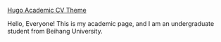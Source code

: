 [Hugo Academic CV Theme](https://github.com/HugoBlox/theme-academic-cv)

Hello, Everyone! This is my academic page, and I am an undergraduate student from Beihang University.